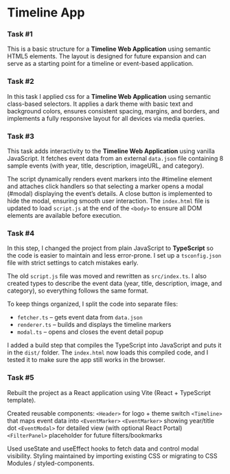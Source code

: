 # Timeline App

### Task #1
This is a basic structure for a **Timeline Web Application** using semantic HTML5 elements. The layout is designed for future expansion and can serve as a starting point for a timeline or event-based application.

### Task #2 
In this task I applied css for a **Timeline Web Application** using semantic class-based selectors. It applies a dark theme with basic text and background colors, ensures consistent spacing, margins, and borders, and implements a fully responsive layout for all devices via media queries.

### Task #3
This task adds interactivity to the **Timeline Web Application** using vanilla JavaScript. It fetches event data from an external `data.json` file containing 8 sample events (with year, title, description, imageURL, and category).

The script dynamically renders event markers into the #timeline element and attaches click handlers so that selecting a marker opens a modal (#modal) displaying the event’s details. A close button is implemented to hide the modal, ensuring smooth user interaction. The `index.html` file is updated to load `script.js` at the end of the `<body>` to ensure all DOM elements are available before execution.

### Task #4

In this step, I changed the project from plain JavaScript to **TypeScript** so the code is easier to maintain and less error-prone. I set up a `tsconfig.json` file with strict settings to catch mistakes early.

The old `script.js` file was moved and rewritten as `src/index.ts`. I also created types to describe the event data (year, title, description, image, and category), so everything follows the same format.

To keep things organized, I split the code into separate files:

- `fetcher.ts` – gets event data from `data.json`
- `renderer.ts` – builds and displays the timeline markers
- `modal.ts` – opens and closes the event detail popup

I added a build step that compiles the TypeScript into JavaScript and puts it in the `dist/` folder. The `index.html` now loads this compiled code, and I tested it to make sure the app still works in the browser.


### Task #5

Rebuilt the project as a React application using Vite (React + TypeScript template).

Created reusable components:
`<Header>` for logo + theme switch
`<Timeline>` that maps event data into `<EventMarker>`
`<EventMarker>` showing year/title dot
`<EventModal>` for detailed view (with optional React Portal)
`<FilterPanel>` placeholder for future filters/bookmarks

Used useState and useEffect hooks to fetch data and control modal visibility.
Styling maintained by importing existing CSS or migrating to CSS Modules / styled-components.

